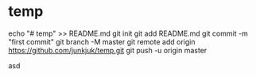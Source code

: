 # temp
echo "# temp" >> README.md
git init
git add README.md
git commit -m "first commit"
git branch -M master
git remote add origin https://github.com/junkjuk/temp.git
git push -u origin master

asd
